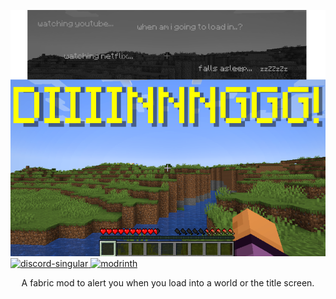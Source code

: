![](https://github.com/qtchaos/Jingle/blob/master/assets/example.png?raw=true)
<a href="https://discord.gg/AyaZ5EkpMd">
<img alt="discord-singular" height="40" src="https://cdn.jsdelivr.net/npm/@intergrav/devins-badges@3/assets/compact/social/discord-singular_vector.svg">
</a>
<a href="https://modrinth.com/mod/jingle">
<img alt="modrinth" height="40" src="https://cdn.jsdelivr.net/npm/@intergrav/devins-badges@3/assets/compact/available/modrinth_vector.svg">
</a>
<br>
<p align="center">A fabric mod to alert you when you load into a world or the title screen. </p>
